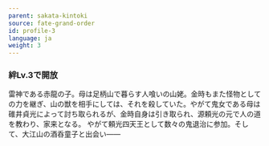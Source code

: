 ```yaml
---
parent: sakata-kintoki
source: fate-grand-order
id: profile-3
language: ja
weight: 3
---
```


### 絆Lv.3で開放

雷神である赤龍の子。母は足柄山で暮らす人喰いの山姥。金時もまた怪物としての力を継ぎ、山の獣を相手にしては、それを殺していた。やがて鬼女である母は碓井貞光によって討ち取られるが、金時自身は引き取られ、源頼光の元で人の道を教わり、家来となる。
やがて頼光四天王として数々の鬼退治に参加。そして、大江山の酒呑童子と出会い――
